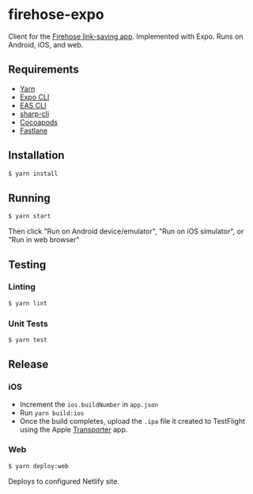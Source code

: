 # firehose-expo

Client for the [Firehose link-saving app](https://github.com/CodingItWrong/firehose-api). Implemented with Expo. Runs on Android, iOS, and web.

## Requirements

- [Yarn](https://yarnpkg.com/en/docs/install)
- [Expo CLI](https://docs.expo.dev/get-started/installation/)
- [EAS CLI](https://docs.expo.dev/build/setup/#1-install-the-latest-eas-cli)
- [sharp-cli](https://github.com/vseventer/sharp-cli)
- [Cocoapods](https://guides.cocoapods.org/using/getting-started.html#installation)
- [Fastlane](https://docs.fastlane.tools/getting-started/ios/setup/)

## Installation

```bash
$ yarn install
```

## Running

```bash
$ yarn start
```

Then click "Run on Android device/emulator", "Run on iOS simulator", or "Run in web browser"

## Testing

### Linting

```bash
$ yarn lint
```

### Unit Tests

```bash
$ yarn test
```

## Release

### iOS

- Increment the `ios.buildNumber` in `app.json`
- Run `yarn build:ios`
- Once the build completes, upload the `.ipa` file it created to TestFlight using the Apple [Transporter](https://apps.apple.com/us/app/transporter/id1450874784?mt=12) app.

### Web

```bash
$ yarn deploy:web
```

Deploys to configured Netlify site.
